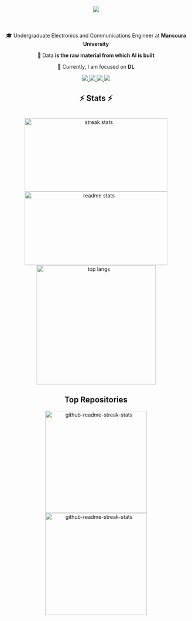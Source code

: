 <h1 align="center">
    <img src="https://readme-typing-svg.herokuapp.com/?font=Righteous&size=35&center=true&vCenter=true&width=600&height=90&duration=6000&lines=Hello!+👋;+I'm+Ahmed!;" />
</h1>

<h3 align="center"></h3>

<br/>

<div align="center">
 
 🎓 Undergraduate Electronics and Communications Engineer at **Mansoura University**

 💬 Data **is the raw material from which AI is built**
 
 🧠 Currently, I am focused on **DL**

 </div>

 <div align="center"> 
<a href="mailto:ahmednabilsalme8@gmail.com" target="_blank">
    <img src="https://img.shields.io/badge/Gmail-blank?style=for-the-badge&logo=Gmail&logoColor=%23003f5c&labelColor=white&color=%23476f95"/>
  </a>
  <a href="https://twitter.com/ahmedna00647235" target="_blank">
    <img src="https://img.shields.io/badge/Twitter-blank?style=for-the-badge&logo=X&logoColor=red&labelColor=%232a2a2e&color=red"/>
  </a>
  <a href="https://www.linkedin.com/in/ahmed-nabil-4b0180263" target="_blank">
    <img src="https://img.shields.io/badge/LinkedIn-0077B5?style=for-the-badge&logo=linkedin&logoColor=white" target="_blank" />
  </a>
  <a href="https://www.facebook.com/ahmed.salm.167189" target="_blank">
     <img src="https://img.shields.io/badge/Facebook-blank?style=for-the-badge&logo=facebook&logoColor=white&labelColor=%232a2a2e&color=white"/> 
  </a>
</div>
    
<h2 align="center">⚡ Stats ⚡</h2>
<br>
<div align=center>
  <img height=200 width=390 src="https://github-readme-streak-stats-salesp07.vercel.app/?user=A-A7med-i&count_private=true&theme=react&border_radius=10" alt="streak stats"/>
  <img height=200 width=390 src="https://github-readme-stats-salesp07.vercel.app/api?username=A-A7med-i&count_private=true&show_icons=true&theme=react&rank_icon=github&border_radius=10" alt="readme stats" />
  <br/>
  <img width=325 align="center" src="https://github-readme-stats-salesp07.vercel.app/api/top-langs/?username=A-A7med-i&hide=HTML&langs_count=8&layout=compact&theme=react&border_radius=10&size_weight=0.5&count_weight=0.5&exclude_repo=github-readme-stats" alt="top langs" />
</div>

<h2 align="center">Top Repositories</h2>
  <p align="center">
     <a href="https://github.com/A-A7med-i/ML-Math"><img width="278" src="https://denvercoder1-github-readme-stats.vercel.app/api/pin/?username=A-A7med-i&repo=ML-Math&theme=react&bg_color=1F222E&title_color=F8D866&hide_border=true&icon_color=F8D866&show_icons=false" alt="github-readme-streak-stats"></a>
          <a href="https://github.com/A-A7med-i/ML"><img width="278" src="https://denvercoder1-github-readme-stats.vercel.app/api/pin/?username=A-A7med-i&repo=ML&theme=react&bg_color=1F222E&title_color=F8D866&hide_border=true&icon_color=F8D866&show_icons=false" alt="github-readme-streak-stats"></a>
</div>
